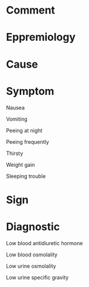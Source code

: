 # Comment

# Eppremiology

# Cause

# Symptom

Nausea

Vomiting

Peeing at night

Peeing frequently

Thirsty

Weight gain

Sleeping trouble

# Sign

# Diagnostic

Low blood antidiuretic hormone

Low blood osmolality

Low urine osmolality

Low urine specific gravity
